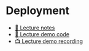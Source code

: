 # Deployment

- [📖 Lecture notes](lecture-notes.md)
- [👾 Lecture demo code](lecture-demo)
- [📺 Lecture demo recording](https://youtu.be/Lzh16GXcJxI)
